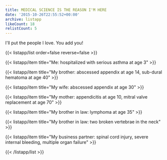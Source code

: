```yaml
---
title: MEDICAL SCIENCE IS THE REASON I'M HERE
date: '2015-10-26T22:55:52+00:00'
archive: listapp
likeCount: 18
relistCount: 5
---
```


I'll put the people I love. You add you!

{{< listapp/list order=false reverse=false >}}

   {{< listapp/item title="Me: hospitalized with serious asthma at age 3" >}}

   {{< listapp/item title="My brother: abscessed appendix at age 14, sub-dural hematoma at age 40" >}}

   {{< listapp/item title="My wife: abscessed appendix at age 30" >}}

   {{< listapp/item title="My mother: appendicitis at age 10, mitral valve replacement at age 70" >}}

   {{< listapp/item title="My brother in law: lymphoma at age 35" >}}

   {{< listapp/item title="My brother in law: two broken vertebrae in the neck" >}}

   {{< listapp/item title="My business partner: spinal cord injury, severe internal bleeding, multiple organ failure" >}}

{{< /listapp/list >}}
